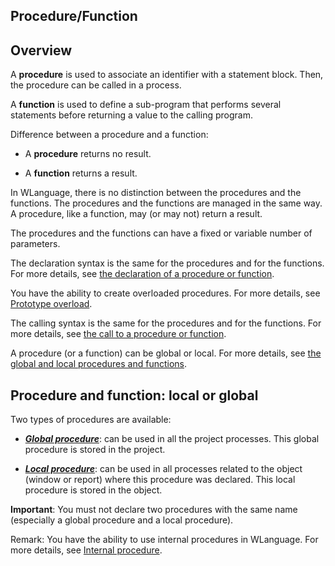 
## Procedure/Function
			



<a name="NOTE1"></a>
<a name="NOTE1_1"></a>


## Overview
<a name="overview_ELTTEXTE000151"></a>
A **procedure** is used to associate an identifier with a statement block. Then, the procedure can be called in a process.

A **function** is used to define a sub-program that performs several statements before returning a value to the calling program.

Difference between a procedure and a function:

- A **procedure** returns no result.

- A **function** returns a result.




In WLanguage, there is no distinction between the procedures and the functions. The procedures and the functions are managed in the same way. A procedure, like a function, may (or may not) return a result.

The procedures and the functions can have a fixed or variable number of parameters.

The declaration syntax is the same for the procedures and for the functions. For more details, see [the declaration of a procedure or function](../Motscles/1513008.md).

You have the ability to create overloaded procedures. For more details, see [Prototype overload](../Motscles/1514063.md).

The calling syntax is the same for the procedures and for the functions. For more details, see [the call to a procedure or function](../Motscles/1513007.md).

A procedure (or a function) can be global or local. For more details, see [the global and local procedures and functions](../Motscles/1513005.md).



<a name="NOTE2"></a>
<a name="NOTE2_1"></a>


## Procedure and function: local or global
<a name="procedure_and_function_local_global_ELTTEXTE000175"></a>
Two types of procedures are available:

- ***[Global procedure](../Motscles/1513005.md)***: can be used in all the project processes. This global procedure is stored in the project.

- ***[Local procedure](../Motscles/1513009.md)***: can be used in all processes related to the object (window or report) where this procedure was declared. This local procedure is stored in the object.




**Important**: You must not declare two procedures with the same name (especially a global procedure and a local procedure).

Remark: You have the ability to use internal procedures in WLanguage. For more details, see [Internal procedure](../Motscles/1514075.md). 


